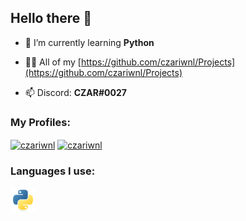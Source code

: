 ## Hello there 👋

- 🌱 I’m currently learning **Python**

- 👨‍💻 All of my [https://github.com/czariwnl/Projects](https://github.com/czariwnl/Projects)

- 📫 Discord: **CZAR#0027**

<h3 align="left">My Profiles:</h3>
<p align="left">
<a href="https://www.leetcode.com/czariwnl" target="blank"><img align="center" src="https://raw.githubusercontent.com/rahuldkjain/github-profile-readme-generator/master/src/images/icons/Social/leet-code.svg" alt="czariwnl" height="30" width="40" /></a>
<a href="https://www.hackerrank.com/czariwnl" target="blank"><img align="center" src="https://raw.githubusercontent.com/rahuldkjain/github-profile-readme-generator/master/src/images/icons/Social/hackerrank.svg" alt="czariwnl" height="30" width="40" /></a>
</p>

<h3 align="left">Languages I use:</h3>
<p align="left"> <a href="https://www.python.org" target="_blank" rel="noreferrer"> <img src="https://raw.githubusercontent.com/devicons/devicon/master/icons/python/python-original.svg" alt="python" width="40" height="40"/> </a> </p>
